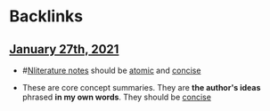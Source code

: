
# Backlinks
## [January 27th, 2021](<January 27th, 2021.md>)
- #[N](<N.md>)[literature notes](<literature notes.md>) should be [atomic](<atomic.md>) and [concise](<concise.md>)

- These are core concept summaries. They are **the author's ideas** phrased **in my own words**. They should be [concise](<concise.md>)

